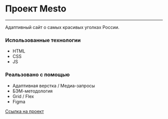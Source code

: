 # Проект Mesto

---

Aдаптивный сайт о самых красивых уголках России.

### Использованные технологии

* HTML
* CSS
* JS

### Реальзовано с помощью

* Адаптивная верстка / Медиа-запросы
* БЭМ-методология
* Grid / Flex
* Figma



[Ссылка на проект]()
